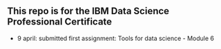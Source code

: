 ## This repo is for the IBM Data Science Professional Certificate 
- 9 april: submitted first assignment: Tools for data science - Module 6
